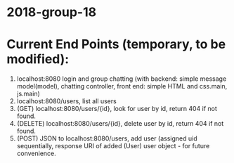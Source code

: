 # 2018-group-18
# Current End Points (temporary, to be modified):
 1. localhost:8080  login and group chatting (with backend: simple message model(model), chatting controller,  front end: simple HTML and css.main, js.main)
 2. localhost:8080/users,  list all users
 3. (GET) localhost:8080/users/{id}, look for user by id, return 404 if not found.
 4. (DELETE) localhost:8080/users/{id}, delete user by id, return 404 if not found.
 5. (POST) JSON to localhost:8080/users, add user (assigned uid sequentially, response URI of added (User) user object - for future convenience.
